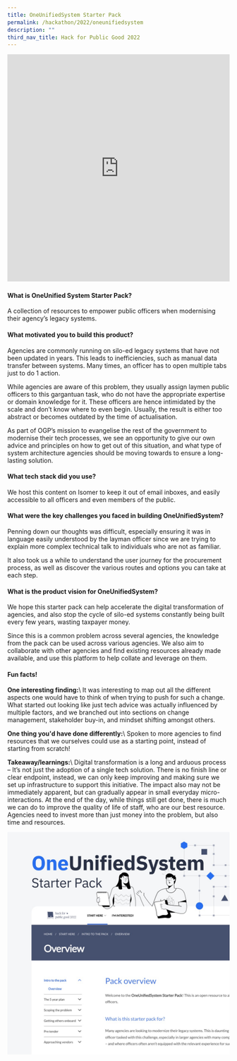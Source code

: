 ```yaml
---
title: OneUnifiedSystem Starter Pack
permalink: /hackathon/2022/oneunifiedsystem
description: ""
third_nav_title: Hack for Public Good 2022
---
```

<iframe allowfullscreen="true" height="515" width="100%" frameborder="0" src="https://docs.google.com/presentation/d/e/2PACX-1vSmuHdM0eJoOLvWaspWzXKNr1fW22J5VxHALwg_OVs9MOUFdtV9VXqnn0p-Gbw4ic7yrEkUjTGDWs7E/embed?start=false&loop=false&delayms=3000" ></iframe>

#### What is OneUnified System Starter Pack?
A collection of resources to empower public officers when modernising their agency’s legacy systems.

#### What motivated you to build this product?
Agencies are commonly running on silo-ed legacy systems that have not been updated in years. This leads to inefficiencies, such as manual data transfer between systems. Many times, an officer has to open multiple tabs just to do 1 action.

While agencies are aware of this problem, they usually assign laymen public officers to this gargantuan task, who do not have the appropriate expertise or domain knowledge for it. These officers are hence intimidated by the scale and don’t know where to even begin. Usually, the result is either too abstract or becomes outdated by the time of actualisation.

As part of OGP’s mission to evangelise the rest of the government to modernise their tech processes, we see an opportunity to give our own advice and principles on how to get out of this situation, and what type of system architecture agencies should be moving towards to ensure a long-lasting solution.

#### What tech stack did you use?
We host this content on Isomer to keep it out of email inboxes, and easily accessible to all officers and even members of the public.

#### What were the key challenges you faced in building OneUnifiedSystem? 

Penning down our thoughts was difficult, especially ensuring it was in language easily understood by the layman officer since we are trying to explain more complex technical talk to individuals who are not as familiar. 

It also took us a while to understand the user journey for the procurement process, as well as discover the various routes and options you can take at each step.

#### What is the product vision for OneUnifiedSystem? 
We hope this starter pack can help accelerate the digital transformation of agencies, and also stop the cycle of silo-ed systems constantly being built every few years, wasting taxpayer money.

Since this is a common problem across several agencies, the knowledge from the pack can be used across various agencies. We also aim to collaborate with other agencies and find existing resources already made available, and use this platform to help collate and leverage on them.

#### Fun facts!
**One interesting finding:**\\
It was interesting to map out all the different aspects one would have to think of when trying to push for such a change. What started out looking like just tech advice was actually influenced by multiple factors, and we branched out into sections on change management, stakeholder buy-in, and mindset shifting amongst others.

**One thing you'd have done differently:**\\
Spoken to more agencies to find resources that we ourselves could use as a starting point, instead of starting from scratch!

**Takeaway/learnings:**\\
Digital transformation is a long and arduous process – It’s not just the adoption of a single tech solution. There is no finish line or clear endpoint, instead, we can only keep improving and making sure we set up infrastructure to support this initiative. The impact also may not be immediately apparent, but can gradually appear in small everyday micro-interactions. At the end of the day, while things still get done, there is much we can do to improve the quality of life of staff, who are our best resource. Agencies need to invest more than just money into the problem, but also time and resources.

![OneUnifiedSystem product demo image](/images/oneunifiedsystem-snapshot.jpeg)